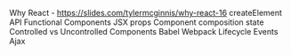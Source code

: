 Why React - https://slides.com/tylermcginnis/why-react-16
createElement API
Functional Components
JSX
props
Component composition
state
Controlled vs Uncontrolled Components
Babel
Webpack
Lifecycle Events
Ajax